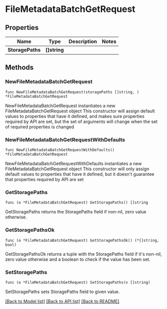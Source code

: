 # FileMetadataBatchGetRequest

## Properties

Name | Type | Description | Notes
------------ | ------------- | ------------- | -------------
**StoragePaths** | **[]string** |  | 

## Methods

### NewFileMetadataBatchGetRequest

`func NewFileMetadataBatchGetRequest(storagePaths []string, ) *FileMetadataBatchGetRequest`

NewFileMetadataBatchGetRequest instantiates a new FileMetadataBatchGetRequest object
This constructor will assign default values to properties that have it defined,
and makes sure properties required by API are set, but the set of arguments
will change when the set of required properties is changed

### NewFileMetadataBatchGetRequestWithDefaults

`func NewFileMetadataBatchGetRequestWithDefaults() *FileMetadataBatchGetRequest`

NewFileMetadataBatchGetRequestWithDefaults instantiates a new FileMetadataBatchGetRequest object
This constructor will only assign default values to properties that have it defined,
but it doesn't guarantee that properties required by API are set

### GetStoragePaths

`func (o *FileMetadataBatchGetRequest) GetStoragePaths() []string`

GetStoragePaths returns the StoragePaths field if non-nil, zero value otherwise.

### GetStoragePathsOk

`func (o *FileMetadataBatchGetRequest) GetStoragePathsOk() (*[]string, bool)`

GetStoragePathsOk returns a tuple with the StoragePaths field if it's non-nil, zero value otherwise
and a boolean to check if the value has been set.

### SetStoragePaths

`func (o *FileMetadataBatchGetRequest) SetStoragePaths(v []string)`

SetStoragePaths sets StoragePaths field to given value.



[[Back to Model list]](../README.md#documentation-for-models) [[Back to API list]](../README.md#documentation-for-api-endpoints) [[Back to README]](../README.md)


